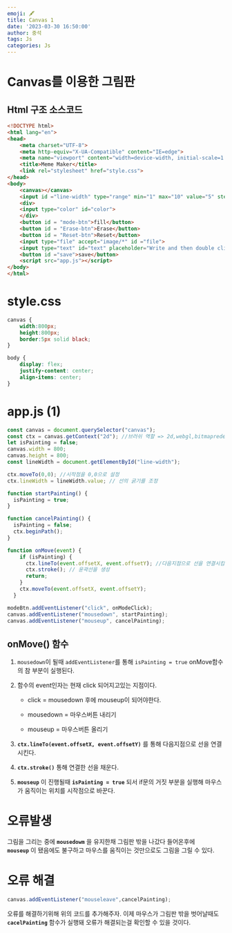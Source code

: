 ```yaml
---
emoji: 🖋
title: Canvas 1 
date: '2023-03-30 16:50:00'
author: 중석 
tags: Js
categories: Js 
---
```

# Canvas를 이용한 그림판 

## Html 구조 소스코드 


```html
<!DOCTYPE html>
<html lang="en">
<head>
    <meta charset="UTF-8">
    <meta http-equiv="X-UA-Compatible" content="IE=edge">
    <meta name="viewport" content="width=device-width, initial-scale=1.0">
    <title>Meme Maker</title>
    <link rel="stylesheet" href="style.css">
</head>
<body>
    <canvas></canvas>
    <input id ="line-width" type="range" min="1" max="10" value="5" step="0.5">
    <div>
    <input type="color" id="color">
    </div>
    <button id = "mode-btn">fill</button>
    <button id = "Erase-btn">Erase</button>
    <button id = "Reset-btn">Reset</button>
    <input type="file" accept="image/*" id ="file">
    <input type="text" id="text" placeholder="Write and then double click">
    <button id ="save">save</button>
    <script src="app.js"></script>
</body>
</html>
```

# style.css


```css
canvas {
    width:800px;
    height:800px;
    border:5px solid black;
}

body {
    display: flex;
    justify-content: center;
    align-items: center;
}
```

# app.js (1) 


```js
const canvas = document.querySelector("canvas");
const ctx = canvas.getContext("2d"); //브러쉬 역할 => 2d,webgl,bitmaprederer의 옵션이 있음 
let isPainting = false;
canvas.width = 800;
canvas.height = 800;
const lineWidth = document.getElementById("line-width");

ctx.moveTo(0,0); //시작점을 0,0으로 설정 
ctx.lineWidth = lineWidth.value; // 선의 굵기를 조정 

function startPainting() {
  isPainting = true;
}

function cancelPainting() {
  isPainting = false;
  ctx.beginPath();
}

function onMove(event) {
    if (isPainting) {
      ctx.lineTo(event.offsetX, event.offsetY); //다음지점으로 선을 연결시킴 
      ctx.stroke(); // 윤곽선을 생성  
      return;
    }
    ctx.moveTo(event.offsetX, event.offsetY);
  }

modeBtn.addEventListener("click", onModeClick);
canvas.addEventListener("mousedown", startPainting);
canvas.addEventListener("mouseup", cancelPainting);
```

## onMove() 함수 

1. `mousedown`이 될때 `addEventListener`를 통해 `isPainting = true`
   onMove함수의 참 부분이 실행된다. 

2. 함수의 event인자는 현재 click 되어지고있는 지점이다.
    
    + click = mousedown 후에 mouseup이 되어야한다. 
    
    + mousedown = 마우스버튼 내리기 
    
    + mouseup = 마우스버튼 올리기    
    
3. **`ctx.lineTo(event.offsetX, event.offsetY)`** 를 통해 다음지점으로 선을 연결시킨다. 

4. **`ctx.stroke()`** 통해 연결한 선을 채운다. 

5. **`mouseup`** 이 진행될때 **`isPainting = true`** 되서 if문의 거짓 부분을 실행해 
   마우스가 움직이는 위치를 시작점으로 바꾼다. 


# 오류발생 

그림을 그리는 중에 **`mousedowm`** 을 유지한채 그림판 밖을 나갔다 들어온후에     
**`mouseup`** 이 됐음에도 불구하고 마우스를 움직이는 것만으로도 그림을 그릴 수 있다. 

# 오류 해결 


```js
canvas.addEventListener("mouseleave",cancelPainting); 
```

오류를 해결하기위해 위의 코드를 추가해주자. 이제 마우스가 그림판 밖을 벗어날때도    
**`cacelPainting`** 함수가 실행돼 오류가 해결되는걸 확인할 수 있을 것이다. 

```toc

```